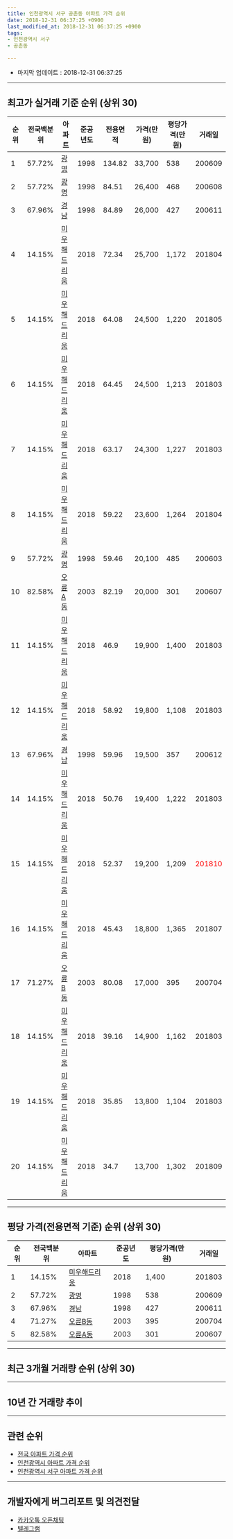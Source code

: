 ```yaml
---
title: 인천광역시 서구 공촌동 아파트 가격 순위
date: 2018-12-31 06:37:25 +0900
last_modified_at: 2018-12-31 06:37:25 +0900
tags:
- 인천광역시 서구
- 공촌동

---
```


* 마지막 업데이트 : 2018-12-31 06:37:25

---

## 최고가 실거래 기준 순위 (상위 30)


|순위|전국백분위|아파트|준공년도|전용면적|가격(만원)|평당가격(만원)|거래일|
|---|---|---|---|---|---|---|---|
|1|57.72%|[광명](https://search.naver.com/search.naver?query=%EC%9D%B8%EC%B2%9C%EA%B4%91%EC%97%AD%EC%8B%9C+%EC%84%9C%EA%B5%AC+%EA%B3%B5%EC%B4%8C%EB%8F%99+%EA%B4%91%EB%AA%85)|1998|134.82|33,700|538|200609|
|2|57.72%|[광명](https://search.naver.com/search.naver?query=%EC%9D%B8%EC%B2%9C%EA%B4%91%EC%97%AD%EC%8B%9C+%EC%84%9C%EA%B5%AC+%EA%B3%B5%EC%B4%8C%EB%8F%99+%EA%B4%91%EB%AA%85)|1998|84.51|26,400|468|200608|
|3|67.96%|[경남](https://search.naver.com/search.naver?query=%EC%9D%B8%EC%B2%9C%EA%B4%91%EC%97%AD%EC%8B%9C+%EC%84%9C%EA%B5%AC+%EA%B3%B5%EC%B4%8C%EB%8F%99+%EA%B2%BD%EB%82%A8)|1998|84.89|26,000|427|200611|
|4|14.15%|[미우해드리움](https://search.naver.com/search.naver?query=%EC%9D%B8%EC%B2%9C%EA%B4%91%EC%97%AD%EC%8B%9C+%EC%84%9C%EA%B5%AC+%EA%B3%B5%EC%B4%8C%EB%8F%99+%EB%AF%B8%EC%9A%B0%ED%95%B4%EB%93%9C%EB%A6%AC%EC%9B%80)|2018|72.34|25,700|1,172|201804|
|5|14.15%|[미우해드리움](https://search.naver.com/search.naver?query=%EC%9D%B8%EC%B2%9C%EA%B4%91%EC%97%AD%EC%8B%9C+%EC%84%9C%EA%B5%AC+%EA%B3%B5%EC%B4%8C%EB%8F%99+%EB%AF%B8%EC%9A%B0%ED%95%B4%EB%93%9C%EB%A6%AC%EC%9B%80)|2018|64.08|24,500|1,220|201805|
|6|14.15%|[미우해드리움](https://search.naver.com/search.naver?query=%EC%9D%B8%EC%B2%9C%EA%B4%91%EC%97%AD%EC%8B%9C+%EC%84%9C%EA%B5%AC+%EA%B3%B5%EC%B4%8C%EB%8F%99+%EB%AF%B8%EC%9A%B0%ED%95%B4%EB%93%9C%EB%A6%AC%EC%9B%80)|2018|64.45|24,500|1,213|201803|
|7|14.15%|[미우해드리움](https://search.naver.com/search.naver?query=%EC%9D%B8%EC%B2%9C%EA%B4%91%EC%97%AD%EC%8B%9C+%EC%84%9C%EA%B5%AC+%EA%B3%B5%EC%B4%8C%EB%8F%99+%EB%AF%B8%EC%9A%B0%ED%95%B4%EB%93%9C%EB%A6%AC%EC%9B%80)|2018|63.17|24,300|1,227|201803|
|8|14.15%|[미우해드리움](https://search.naver.com/search.naver?query=%EC%9D%B8%EC%B2%9C%EA%B4%91%EC%97%AD%EC%8B%9C+%EC%84%9C%EA%B5%AC+%EA%B3%B5%EC%B4%8C%EB%8F%99+%EB%AF%B8%EC%9A%B0%ED%95%B4%EB%93%9C%EB%A6%AC%EC%9B%80)|2018|59.22|23,600|1,264|201804|
|9|57.72%|[광명](https://search.naver.com/search.naver?query=%EC%9D%B8%EC%B2%9C%EA%B4%91%EC%97%AD%EC%8B%9C+%EC%84%9C%EA%B5%AC+%EA%B3%B5%EC%B4%8C%EB%8F%99+%EA%B4%91%EB%AA%85)|1998|59.46|20,100|485|200603|
|10|82.58%|[오륜A동](https://search.naver.com/search.naver?query=%EC%9D%B8%EC%B2%9C%EA%B4%91%EC%97%AD%EC%8B%9C+%EC%84%9C%EA%B5%AC+%EA%B3%B5%EC%B4%8C%EB%8F%99+%EC%98%A4%EB%A5%9CA%EB%8F%99)|2003|82.19|20,000|301|200607|
|11|14.15%|[미우해드리움](https://search.naver.com/search.naver?query=%EC%9D%B8%EC%B2%9C%EA%B4%91%EC%97%AD%EC%8B%9C+%EC%84%9C%EA%B5%AC+%EA%B3%B5%EC%B4%8C%EB%8F%99+%EB%AF%B8%EC%9A%B0%ED%95%B4%EB%93%9C%EB%A6%AC%EC%9B%80)|2018|46.9|19,900|1,400|201803|
|12|14.15%|[미우해드리움](https://search.naver.com/search.naver?query=%EC%9D%B8%EC%B2%9C%EA%B4%91%EC%97%AD%EC%8B%9C+%EC%84%9C%EA%B5%AC+%EA%B3%B5%EC%B4%8C%EB%8F%99+%EB%AF%B8%EC%9A%B0%ED%95%B4%EB%93%9C%EB%A6%AC%EC%9B%80)|2018|58.92|19,800|1,108|201803|
|13|67.96%|[경남](https://search.naver.com/search.naver?query=%EC%9D%B8%EC%B2%9C%EA%B4%91%EC%97%AD%EC%8B%9C+%EC%84%9C%EA%B5%AC+%EA%B3%B5%EC%B4%8C%EB%8F%99+%EA%B2%BD%EB%82%A8)|1998|59.96|19,500|357|200612|
|14|14.15%|[미우해드리움](https://search.naver.com/search.naver?query=%EC%9D%B8%EC%B2%9C%EA%B4%91%EC%97%AD%EC%8B%9C+%EC%84%9C%EA%B5%AC+%EA%B3%B5%EC%B4%8C%EB%8F%99+%EB%AF%B8%EC%9A%B0%ED%95%B4%EB%93%9C%EB%A6%AC%EC%9B%80)|2018|50.76|19,400|1,222|201803|
|15|14.15%|[미우해드리움](https://search.naver.com/search.naver?query=%EC%9D%B8%EC%B2%9C%EA%B4%91%EC%97%AD%EC%8B%9C+%EC%84%9C%EA%B5%AC+%EA%B3%B5%EC%B4%8C%EB%8F%99+%EB%AF%B8%EC%9A%B0%ED%95%B4%EB%93%9C%EB%A6%AC%EC%9B%80)|2018|52.37|19,200|1,209|<span style="color:red">201810</span>|
|16|14.15%|[미우해드리움](https://search.naver.com/search.naver?query=%EC%9D%B8%EC%B2%9C%EA%B4%91%EC%97%AD%EC%8B%9C+%EC%84%9C%EA%B5%AC+%EA%B3%B5%EC%B4%8C%EB%8F%99+%EB%AF%B8%EC%9A%B0%ED%95%B4%EB%93%9C%EB%A6%AC%EC%9B%80)|2018|45.43|18,800|1,365|201807|
|17|71.27%|[오륜B동](https://search.naver.com/search.naver?query=%EC%9D%B8%EC%B2%9C%EA%B4%91%EC%97%AD%EC%8B%9C+%EC%84%9C%EA%B5%AC+%EA%B3%B5%EC%B4%8C%EB%8F%99+%EC%98%A4%EB%A5%9CB%EB%8F%99)|2003|80.08|17,000|395|200704|
|18|14.15%|[미우해드리움](https://search.naver.com/search.naver?query=%EC%9D%B8%EC%B2%9C%EA%B4%91%EC%97%AD%EC%8B%9C+%EC%84%9C%EA%B5%AC+%EA%B3%B5%EC%B4%8C%EB%8F%99+%EB%AF%B8%EC%9A%B0%ED%95%B4%EB%93%9C%EB%A6%AC%EC%9B%80)|2018|39.16|14,900|1,162|201803|
|19|14.15%|[미우해드리움](https://search.naver.com/search.naver?query=%EC%9D%B8%EC%B2%9C%EA%B4%91%EC%97%AD%EC%8B%9C+%EC%84%9C%EA%B5%AC+%EA%B3%B5%EC%B4%8C%EB%8F%99+%EB%AF%B8%EC%9A%B0%ED%95%B4%EB%93%9C%EB%A6%AC%EC%9B%80)|2018|35.85|13,800|1,104|201803|
|20|14.15%|[미우해드리움](https://search.naver.com/search.naver?query=%EC%9D%B8%EC%B2%9C%EA%B4%91%EC%97%AD%EC%8B%9C+%EC%84%9C%EA%B5%AC+%EA%B3%B5%EC%B4%8C%EB%8F%99+%EB%AF%B8%EC%9A%B0%ED%95%B4%EB%93%9C%EB%A6%AC%EC%9B%80)|2018|34.7|13,700|1,302|201809|


---

## 평당 가격(전용면적 기준) 순위 (상위 30)


|순위|전국백분위|아파트|준공년도|평당가격(만원)|거래일|
|---|---|---|---|---|---|
|1|14.15%|[미우해드리움](https://search.naver.com/search.naver?query=%EC%9D%B8%EC%B2%9C%EA%B4%91%EC%97%AD%EC%8B%9C+%EC%84%9C%EA%B5%AC+%EA%B3%B5%EC%B4%8C%EB%8F%99+%EB%AF%B8%EC%9A%B0%ED%95%B4%EB%93%9C%EB%A6%AC%EC%9B%80)|2018|1,400|201803|
|2|57.72%|[광명](https://search.naver.com/search.naver?query=%EC%9D%B8%EC%B2%9C%EA%B4%91%EC%97%AD%EC%8B%9C+%EC%84%9C%EA%B5%AC+%EA%B3%B5%EC%B4%8C%EB%8F%99+%EA%B4%91%EB%AA%85)|1998|538|200609|
|3|67.96%|[경남](https://search.naver.com/search.naver?query=%EC%9D%B8%EC%B2%9C%EA%B4%91%EC%97%AD%EC%8B%9C+%EC%84%9C%EA%B5%AC+%EA%B3%B5%EC%B4%8C%EB%8F%99+%EA%B2%BD%EB%82%A8)|1998|427|200611|
|4|71.27%|[오륜B동](https://search.naver.com/search.naver?query=%EC%9D%B8%EC%B2%9C%EA%B4%91%EC%97%AD%EC%8B%9C+%EC%84%9C%EA%B5%AC+%EA%B3%B5%EC%B4%8C%EB%8F%99+%EC%98%A4%EB%A5%9CB%EB%8F%99)|2003|395|200704|
|5|82.58%|[오륜A동](https://search.naver.com/search.naver?query=%EC%9D%B8%EC%B2%9C%EA%B4%91%EC%97%AD%EC%8B%9C+%EC%84%9C%EA%B5%AC+%EA%B3%B5%EC%B4%8C%EB%8F%99+%EC%98%A4%EB%A5%9CA%EB%8F%99)|2003|301|200607|


---

## 최근 3개월 거래량 순위 (상위 30)


<div style="width:100%;">
    <canvas id="deal_count_ranking" height="250"></canvas>
</div>


<script>
new Chart(document.getElementById("deal_count_ranking"), {
    type: 'horizontalBar',
    data: {
        labels: ['미우해드리움', '경남', '광명'],
        datasets: [{
            label: '실거래 수',
            data: [6, 3, 1],
            borderColor: "rgba(255, 0, 128, 1)",
            backgroundColor: "rgba(255, 0, 128, 0.5)",
            fill: false,
        }]
    },
    options: {
        responsive: true,
        title: {
            display: true,
            text: '최근 3개월 거래량 순위'
        },
        tooltips: {
            mode: 'index',
            intersect: false,
            callbacks: {
                title: function(tooltipItems, data) {
                    return "실거래 수:";
                },
                label: function(tooltipItem, data) {
                    return data.labels[tooltipItem.index] + ": " + tooltipItem.xLabel;
                }
            }
        },
        hover: {
            mode: 'nearest',
            intersect: true
        },
        scales: {
            xAxes: [{
                display: true,
                scaleLabel: {
                    display: true,
                    labelString: '실거래 수'
                },
                ticks: {
                    suggestedMin: 0,
                }
            }],
            yAxes: [{
                display: true,
                ticks: {
                    autoSkip: false,
                    callback: function(value, index, values) {
                        if (value.length > 15)
                            return value.substr(0, 13) + "...";
                        else
                            return value;
                    }
                },
                scaleLabel: {
                    display: false,
                }
            }]
        }
    }
});

</script>


---

## 10년 간 거래량 추이


<div style="width:100%;">
    <canvas id="deal_progress" height="250"></canvas>
</div>

<script>
new Chart(document.getElementById("deal_progress"), {
    type: 'line',
    data: {
        labels: ['200812','200901','200902','200903','200904','200905','200906','200907','200908','200909','200910','200911','200912','201001','201002','201003','201004','201005','201006','201007','201008','201009','201010','201011','201012','201101','201102','201103','201104','201105','201106','201107','201108','201109','201110','201111','201112','201201','201202','201203','201204','201205','201206','201207','201208','201209','201210','201211','201212','201301','201302','201303','201304','201305','201306','201307','201308','201309','201310','201311','201312','201401','201402','201403','201404','201405','201406','201407','201408','201409','201410','201411','201412','201501','201502','201503','201504','201505','201506','201507','201508','201509','201510','201511','201512','201601','201602','201603','201604','201605','201606','201607','201608','201609','201610','201611','201612','201701','201702','201703','201704','201705','201706','201707','201708','201709','201710','201711','201712','201801','201802','201803','201804','201805','201806','201807','201808','201809','201810','201811','201812'],
        datasets: [{
            label: '실거래 수',
            pointRadius: 1,
            data: [1, 1, 4, 4, 1, 0, 3, 2, 4, 3, 4, 3, 1, 1, 1, 2, 1, 2, 0, 2, 3, 4, 3, 1, 2, 1, 0, 1, 4, 2, 4, 2, 2, 3, 2, 2, 2, 0, 1, 4, 3, 0, 0, 2, 0, 3, 3, 1, 1, 1, 3, 3, 7, 2, 5, 3, 3, 2, 9, 3, 4, 5, 2, 3, 6, 0, 3, 1, 6, 2, 2, 4, 3, 2, 5, 8, 10, 8, 2, 4, 5, 3, 1, 2, 1, 1, 4, 5, 3, 6, 5, 0, 4, 2, 4, 3, 1, 1, 3, 2, 7, 2, 2, 5, 4, 2, 3, 3, 1, 6, 5, 38, 25, 8, 8, 5, 5, 8, 6, 3, 1],
            borderColor: "rgba(255, 201, 14, 1)",
            backgroundColor: "rgba(255, 201, 14, 0.5)",
            fill: true,
        }]
    },
    options: {
        responsive: true,
        title: {
            display: true,
            text: '10년간 거래량 추이'
        },
        tooltips: {
            mode: 'index',
            intersect: false,
        },
        hover: {
            mode: 'nearest',
            intersect: true
        },
        scales: {
            xAxes: [{
                display: true,
                scaleLabel: {
                    display: true,
                    labelString: '년/월'
                }
            }],
            yAxes: [{
                display: true,
                ticks: {
                    suggestedMin: 0,
                },
                scaleLabel: {
                    display: true,
                    labelString: '실거래 수'
                }
            }]
        }
    }
});

</script>


---

## 관련 순위

- [전국 아파트 가격 순위](https://inasie.github.io/apt-ranking/전국)
- [인천광역시 아파트 가격 순위](https://inasie.github.io/apt-ranking/인천광역시)
- [인천광역시 서구 아파트 가격 순위](https://inasie.github.io/apt-ranking/인천광역시-서구)


---

## 개발자에게 버그리포트 및 의견전달

- [카카오톡 오픈채팅](https://open.kakao.com/o/gLJUAP4)
- [텔레그램](https://t.me/inasie)

